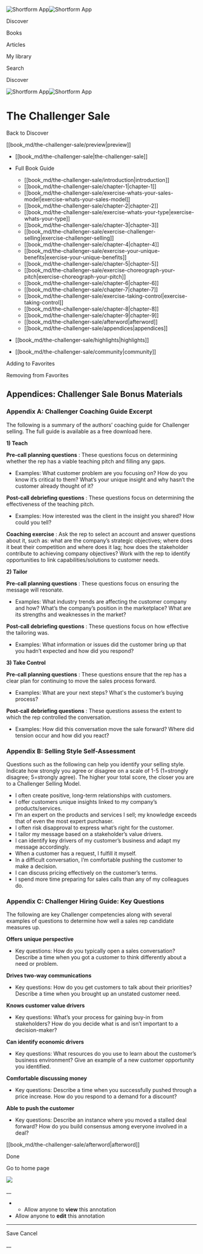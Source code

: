 ![Shortform App](/img/logo.36a2399e.svg)![Shortform App](/img/logo-dark.70c1b072.svg)

Discover

Books

Articles

My library

Search

Discover

![Shortform App](/img/logo.36a2399e.svg)![Shortform App](/img/logo-dark.70c1b072.svg)

# The Challenger Sale

Back to Discover

[[book_md/the-challenger-sale/preview|preview]]

  * [[book_md/the-challenger-sale|the-challenger-sale]]
  * Full Book Guide

    * [[book_md/the-challenger-sale/introduction|introduction]]
    * [[book_md/the-challenger-sale/chapter-1|chapter-1]]
    * [[book_md/the-challenger-sale/exercise-whats-your-sales-model|exercise-whats-your-sales-model]]
    * [[book_md/the-challenger-sale/chapter-2|chapter-2]]
    * [[book_md/the-challenger-sale/exercise-whats-your-type|exercise-whats-your-type]]
    * [[book_md/the-challenger-sale/chapter-3|chapter-3]]
    * [[book_md/the-challenger-sale/exercise-challenger-selling|exercise-challenger-selling]]
    * [[book_md/the-challenger-sale/chapter-4|chapter-4]]
    * [[book_md/the-challenger-sale/exercise-your-unique-benefits|exercise-your-unique-benefits]]
    * [[book_md/the-challenger-sale/chapter-5|chapter-5]]
    * [[book_md/the-challenger-sale/exercise-choreograph-your-pitch|exercise-choreograph-your-pitch]]
    * [[book_md/the-challenger-sale/chapter-6|chapter-6]]
    * [[book_md/the-challenger-sale/chapter-7|chapter-7]]
    * [[book_md/the-challenger-sale/exercise-taking-control|exercise-taking-control]]
    * [[book_md/the-challenger-sale/chapter-8|chapter-8]]
    * [[book_md/the-challenger-sale/chapter-9|chapter-9]]
    * [[book_md/the-challenger-sale/afterword|afterword]]
    * [[book_md/the-challenger-sale/appendices|appendices]]
  * [[book_md/the-challenger-sale/highlights|highlights]]
  * [[book_md/the-challenger-sale/community|community]]



Adding to Favorites 

Removing from Favorites 

## Appendices: Challenger Sale Bonus Materials

### Appendix A: Challenger Coaching Guide Excerpt

The following is a summary of the authors’ coaching guide for Challenger selling. The full guide is available as a free download here.

**1) Teach**

**Pre-call planning questions** : These questions focus on determining whether the rep has a viable teaching pitch and filling any gaps.

  * Examples: What customer problem are you focusing on? How do you know it’s critical to them? What’s your unique insight and why hasn’t the customer already thought of it?



**Post-call debriefing questions** : These questions focus on determining the effectiveness of the teaching pitch.

  * Examples: How interested was the client in the insight you shared? How could you tell?



**Coaching exercise** : Ask the rep to select an account and answer questions about it, such as: what are the company’s strategic objectives; where does it beat their competition and where does it lag; how does the stakeholder contribute to achieving company objectives? Work with the rep to identify opportunities to link capabilities/solutions to customer needs.

**2) Tailor**

**Pre-call planning questions** : These questions focus on ensuring the message will resonate.

  * Examples: What industry trends are affecting the customer company and how? What’s the company’s position in the marketplace? What are its strengths and weaknesses in the market?



**Post-call debriefing questions** : These questions focus on how effective the tailoring was.

  * Examples: What information or issues did the customer bring up that you hadn’t expected and how did you respond?



**3) Take Control**

**Pre-call planning questions** : These questions ensure that the rep has a clear plan for continuing to move the sales process forward.

  * Examples: What are your next steps? What's the customer’s buying process?



**Post-call debriefing questions** : These questions assess the extent to which the rep controlled the conversation.

  * Examples: How did this conversation move the sale forward? Where did tension occur and how did you react?



### Appendix B: Selling Style Self-Assessment

Questions such as the following can help you identify your selling style. Indicate how strongly you agree or disagree on a scale of 1-5 (1=strongly disagree; 5=strongly agree). The higher your total score, the closer you are to a Challenger Selling Model.

  * I often create positive, long-term relationships with customers.
  * I offer customers unique insights linked to my company’s products/services.
  * I’m an expert on the products and services I sell; my knowledge exceeds that of even the most expert purchaser.
  * I often risk disapproval to express what’s right for the customer.
  * I tailor my message based on a stakeholder’s value drivers.
  * I can identify key drivers of my customer’s business and adapt my message accordingly.
  * When a customer has a request, I fulfill it myself.
  * In a difficult conversation, I’m comfortable pushing the customer to make a decision.
  * I can discuss pricing effectively on the customer’s terms.
  * I spend more time preparing for sales calls than any of my colleagues do.



### Appendix C: Challenger Hiring Guide: Key Questions

The following are key Challenger competencies along with several examples of questions to determine how well a sales rep candidate measures up.

**Offers unique perspective**

  * Key questions: How do you typically open a sales conversation? Describe a time when you got a customer to think differently about a need or problem.



**Drives two-way communications**

  * Key questions: How do you get customers to talk about their priorities? Describe a time when you brought up an unstated customer need.



**Knows customer value drivers**

  * Key questions: What’s your process for gaining buy-in from stakeholders? How do you decide what is and isn’t important to a decision-maker?



**Can identify economic drivers**

  * Key questions: What resources do you use to learn about the customer’s business environment? Give an example of a new customer opportunity you identified.



**Comfortable discussing money**

  * Key questions: Describe a time when you successfully pushed through a price increase. How do you respond to a demand for a discount?



**Able to push the customer**

  * Key questions: Describe an instance where you moved a stalled deal forward? How do you build consensus among everyone involved in a deal?



[[book_md/the-challenger-sale/afterword|afterword]]

Done

Go to home page 

![](https://bat.bing.com/action/0?ti=56018282&Ver=2&mid=2c41bc63-3c5a-4330-a188-52ba1019ba14&sid=1711133063fa11eebdec89a8b8ae3bbc&vid=171147a063fa11eea7440fcfeb230d96&vids=0&msclkid=N&pi=0&lg=en-US&sw=800&sh=600&sc=24&nwd=1&tl=Shortform%20%7C%20Book&p=https%3A%2F%2Fwww.shortform.com%2Fapp%2Fbook%2Fthe-challenger-sale%2Fappendices&r=&lt=301&evt=pageLoad&sv=1&rn=935857)

__

  *   * Allow anyone to **view** this annotation
  * Allow anyone to **edit** this annotation



* * *

Save Cancel

__



